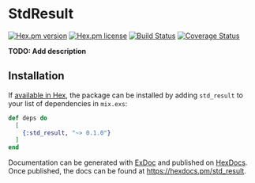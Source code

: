 # StdResult

<!-- MDOC !-->

[![Hex.pm version](https://img.shields.io/hexpm/v/std_result.svg?style=flat)](https://hex.pm/packages/std_result)
[![Hex.pm license](https://img.shields.io/hexpm/l/std_result.svg?style=flat)](https://hex.pm/packages/std_result)
[![Build Status](https://github.com/ImNotAVirus/std_result/actions/workflows/ci.yml/badge.svg?branch=main)](https://github.com/ImNotAVirus/std_result/actions/workflows/ci.yml)
[![Coverage Status](https://coveralls.io/repos/github/ImNotAVirus/std_result/badge.svg?branch=main)](https://coveralls.io/github/ImNotAVirus/std_result?branch=main)

**TODO: Add description**

## Installation

If [available in Hex](https://hex.pm/docs/publish), the package can be installed
by adding `std_result` to your list of dependencies in `mix.exs`:

```elixir
def deps do
  [
    {:std_result, "~> 0.1.0"}
  ]
end
```

Documentation can be generated with [ExDoc](https://github.com/elixir-lang/ex_doc)
and published on [HexDocs](https://hexdocs.pm). Once published, the docs can
be found at <https://hexdocs.pm/std_result>.
